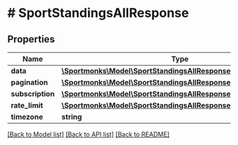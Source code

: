 # # SportStandingsAllResponse

## Properties

Name | Type | Description | Notes
------------ | ------------- | ------------- | -------------
**data** | [**\Sportmonks\Model\SportStandingsAllResponseDataInner[]**](SportStandingsAllResponseDataInner.md) |  | [optional]
**pagination** | [**\Sportmonks\Model\SportStandingsAllResponsePagination**](SportStandingsAllResponsePagination.md) |  | [optional]
**subscription** | [**\Sportmonks\Model\SportStandingsAllResponseSubscriptionInner[]**](SportStandingsAllResponseSubscriptionInner.md) |  | [optional]
**rate_limit** | [**\Sportmonks\Model\SportStandingsAllResponseRateLimit**](SportStandingsAllResponseRateLimit.md) |  | [optional]
**timezone** | **string** |  | [optional]

[[Back to Model list]](../../README.md#models) [[Back to API list]](../../README.md#endpoints) [[Back to README]](../../README.md)
